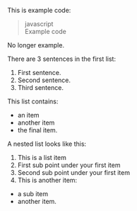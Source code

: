 This is example code:
> javascript  
> Example code  

No longer example.


There are 3 sentences in the first list:

1. First sentence.
2. Second sentence.
3. Third sentence.
 

This list contains:

* an item
* another item
* the final item.


A nested list looks like this:

1. This is a list item
  1. First sub point under your first item
  2. Second sub point under your first item
2. This is another item:
  * a sub item
  * another item.
